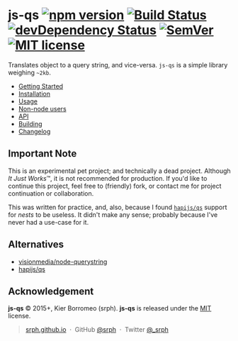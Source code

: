 # js-qs [![npm version](http://img.shields.io/npm/v/srph-qs.svg?style=flat)](https://npmjs.org/package/srph-qs) [![Build Status](https://travis-ci.org/srph/js-qs.svg?branch=master)](https://travis-ci.org/srph/js-qs?branch=master) [![devDependency Status](https://david-dm.org/srph/js-qs/dev-status.svg)](https://david-dm.org/srph/js-qs#info=devDependencies) [![SemVer](http://img.shields.io/badge/semver-2.0.0-brightgreen.svg)](http://semver.org/spec/v2.0.0.html) [![MIT license](http://img.shields.io/badge/license-MIT-brightgreen.svg)](http://opensource.org/licenses/MIT)

Translates object to a query string, and vice-versa. `js-qs` is a simple library weighing `~2kb`.

- [Getting Started](https://github.com/srph/js-qs/blob/master/docs/getting-started.md)
 - [Installation](https://github.com/srph/js-qs/blob/master/docs/getting-started.md#installation)
 - [Usage](https://github.com/srph/js-qs/blob/master/docs/getting-started.md#usage)
 - [Non-node users](https://github.com/srph/js-qs/blob/master/docs/getting-started.md#non-node-users)
- [API](https://github.com/srph/js-qs/blob/master/docs/api.md)
- [Building](https://github.com/srph/js-qs/blob/master/docs/building.md)
- [Changelog](https://github.com/srph/js-qs/blob/master/docs/changelog.md)

## Important Note

This is an experimental pet project; and technically a dead project. Although *It Just Works*™, it is not recommended for production. If you'd like to continue this project, feel free to (friendly) fork, or contact me for project continuation or collaboration.

This was written for practice, and, also, because I found [`hapijs/qs`](https://github.com/hapijs/qs) support for *nests* to be useless. It didn't make any sense; probably because I've never had a use-case for it.

## Alternatives

- [visionmedia/node-querystring](https://github.com/visionmedia/node-querystring)
- [hapijs/qs](https://github.com/hapijs/qs)


## Acknowledgement

**js-qs** © 2015+, Kier Borromeo (srph). **js-qs** is released under the [MIT](mit-license.org) license.

> [srph.github.io](http://srph.github.io) &nbsp;&middot;&nbsp;
> GitHub [@srph](https://github.com/srph) &nbsp;&middot;&nbsp;
> Twitter [@_srph](https://twitter.com/_srph)
